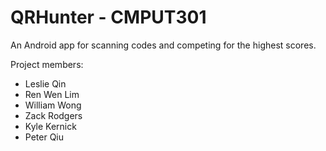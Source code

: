 # QRHunter - CMPUT301

An Android app for scanning codes and competing for the highest scores.

Project members:
- Leslie Qin
- Ren Wen Lim
- William Wong
- Zack Rodgers
- Kyle Kernick
- Peter Qiu
